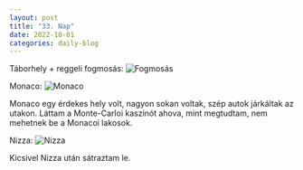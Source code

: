 ```yaml
---
layout: post
title: "33. Nap"
date: 2022-10-01
categories: daily-blog
---
```


Táborhely + reggeli fogmosás: ![Fogmosás](/day33fog.jpg)

Monaco: ![Monaco](/day33monaco.jpg)

Monaco egy érdekes hely volt, nagyon sokan voltak, szép autok járkáltak az utakon. Láttam a Monte-Carloi kaszinót ahova, mint megtudtam, nem mehetnek be a Monacoi lakosok.

Nizza: ![Nizza](/day33nice.jpg)

Kicsivel Nizza után sátraztam le.


